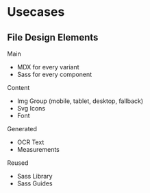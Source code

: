 # Usecases

## File Design Elements

Main
- MDX for every variant
- Sass for every component

Content
- Img Group (mobile, tablet, desktop, fallback)
- Svg Icons
- Font
  
Generated
- OCR Text
- Measurements

Reused
- Sass Library
- Sass Guides
